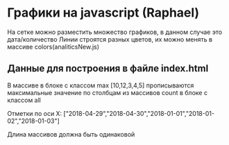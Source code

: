 # Графики на javascript (Raphael)
На сетке можно разместить множество графиков, в данном случае это дата/количество
Линии строятся разных цветов, их можно менять в массиве colors(analiticsNew.js)
## Данные для построения в файле index.html
В массиве в блоке с классом max [10,12,3,4,5] прописываются максимальные значение по столбцам из массивов count в блоке с классом all

Отметки по оси X: ["2018-04-29","2018-04-30","2018-01-01","2018-01-02","2018-01-03"]

Длина массивов должна быть одинаковой
